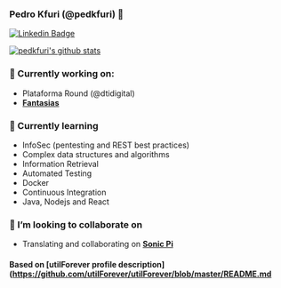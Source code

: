### Pedro Kfuri (@pedkfuri) 👋


<!-- [![Hits](https://hits.seeyoufarm.com/api/count/incr/badge.svg?url=https%3A%2F%2Fgithub.com%2FutilForever)](https://github.com/utilForever) -->
<!-- [![Facebook Badge](https://img.shields.io/badge/-Facebook-1877f2?style=flat-square&logo=facebook&logoColor=white&link=https://www.facebook.com/utilforever/)](https://www.facebook.com/utilforever/) -->
<!-- [![Twitter Badge](https://img.shields.io/badge/-Twitter-1877f2?style=flat-square&logo=twitter&logoColor=white&link=https://twitter.com/utilforever/)](https://twitter.com/utilforever/) -->
[![Linkedin Badge](https://img.shields.io/badge/-LinkedIn-blue?style=flat-square&logo=Linkedin&logoColor=white&link=https://www.linkedin.com/in/pedkfuri/)](https://www.linkedin.com/in/pedkfuri/)
<!-- [![Gmail Badge](https://img.shields.io/badge/-Gmail-d14836?style=flat-square&logo=Gmail&logoColor=white&link=mailto:utilForever@gmail.com)](mailto:ped@gmail.com) -->

<!-- [![Github Followers](https://img.shields.io/github/followers/pedkfuri?color=06d6a0&label=Github%20Followers&style=for-the-badge)](https://github.com/pedkfuri?tab=followers) -->

[![pedkfuri's github stats](https://github-readme-stats.vercel.app/api?username=pedkfuri&show_icons=true&hide_border=true)](https://github.com/pedkfuri)

### 🔭 Currently working on:
- Plataforma Round (@dtidigital)
- [**Fantasias**](https://github.com/pedkfuri/fantasias-api)

### 🌱 Currently learning
- InfoSec (pentesting and REST best practices)
- Complex data structures and algorithms
- Information Retrieval
- Automated Testing
- Docker
- Continuous Integration
- Java, Nodejs and React

### 👯 I’m looking to collaborate on
- Translating and collaborating on [**Sonic Pi**](https://github.com/sonic-pi-net/sonic-pi)

#### Based on [**utilForever profile description**](https://github.com/utilForever/utilForever/blob/master/README.md
